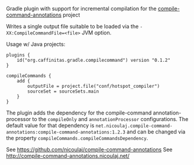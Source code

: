Gradle plugin with support for incremental compilation for the [compile-command-annotations](http://compile-command-annotations.nicoulaj.net/) project 

Writes a single output file suitable to be loaded via the `-XX:CompileCommandFile=<file>` JVM option.

Usage w/ Java projects:

```(kotlin)
plugins {
    id("org.caffinitas.gradle.compilecommand") version "0.1.2"
}

compileCommands {
    add {
        outputFile = project.file("conf/hotspot_compiler")
        sourceSet = sourceSets.main
    }
}
```

The plugin adds the dependency for the compile-command annotation-processor to the `compileOnly` and
`annotationProcessor` configurations. The default value for that dependency is
`net.nicoulaj.compile-command-annotations:compile-command-annotations:1.2.3` and can be changed via the
property `compileCommands.compileCommandsDependency`.

See https://github.com/nicoulaj/compile-command-annotations
See http://compile-command-annotations.nicoulaj.net/
